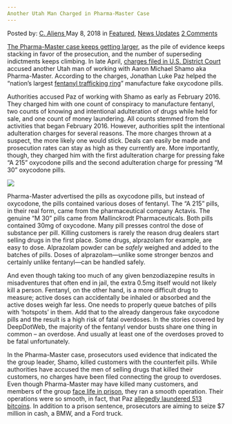 ```yaml
---
Another Utah Man Charged in Pharma-Master Case
---
```

<article class="post-listing post-25626 post type-post status-publish format-standard has-post-thumbnail hentry 
 tag-case tag-charged tag-man tag-pharmamaster tag-utah">
<div class="post-inner">
<span>Posted by: <a href="https://www.deepdotweb.com/author/caliens/" title="">C. Aliens </a></span>
<span>May 8, 2018</span>
<span>in <a href="https://www.deepdotweb.com/category/deepdot-news/" rel="category tag">Featured</a>, <a href="https://www.deepdotweb.com/category/news-updates/" rel="category tag">News Updates</a></span>
<span><a href="https://www.deepdotweb.com/2018/05/08/another-utah-man-charged-in-pharma-master-case/#comments">2 Comments</a></span>


<p><a href="https://www.deepdotweb.com/2017/06/18/six-indicted-darknet-fentanyl-distribution-ring/">The Pharma-Master case keeps getting larger</a>, as the pile of evidence keeps stacking in favor of the prosecution, and the number of superseding indictments keeps climbing. In late April, <a href="https://www.scribd.com/document/377725831/Jonathan-Luke-Paz-Charges">charges filed in U.S. District Court</a> accused another Utah man of working with Aaron Michael Shamo aka Pharma-Master. According to the charges, Jonathan Luke Paz helped the “nation’s largest <a href="https://www.deepdotweb.com/2017/12/11/darknet-opioid-ring-suspect-stay-jail-trial/">fentanyl trafficking ring</a>” manufacture fake oxycodone pills.</p>
<p>Authorities accused Paz of working with Shamo as early as February 2016. They charged him with one count of conspiracy to manufacture fentanyl, two counts of knowing and intentional adulteration of drugs while held for sale, and one count of money laundering. All counts stemmed from the activities that began February 2016. However, authorities split the intentional adulteration charges for several reasons. The more charges thrown at a suspect, the more likely one would stick. Deals can easily be made and prosecution rates can stay as high as they currently are. More importantly, though, they charged him with the first adulteration charge for pressing fake “A 215” oxycodone pills and the second adulteration charge for pressing “M 30” oxycodone pills.</p>
<p><img class="wp-image-25632 aligncenter" src="https://www.deepdotweb.com/wp-content/uploads/2018/05/word-image.png" srcset="https://www.deepdotweb.com/wp-content/uploads/2018/05/word-image.png 620w, https://www.deepdotweb.com/wp-content/uploads/2018/05/word-image-300x198.png 300w" sizes="(max-width: 620px) 100vw, 620px" /></p>
<p>Pharma-Master advertised the pills as oxycodone pills, but instead of oxycodone, the pills contained various doses of fentanyl. The “A 215” pills, in their real form, came from the pharmaceutical company Actavis. The genuine “M 30” pills came from Mallinckrodt Pharmaceuticals. Both pills contained 30mg of oxycodone. Many pill presses control the dose of substance per pill. Killing customers is rarely the reason drug dealers start selling drugs in the first place. Some drugs, alprazolam for example, are easy to dose. Alprazolam powder can be <em>safely</em> weighed and added to the batches of pills. Doses of alprazolam—unlike some stronger benzos and certainly unlike fentanyl—can be handled safely.</p>
<p>And even though taking too much of any given benzodiazepine results in misadventures that often end in jail, the extra 0.5mg itself would not likely kill a person. Fentanyl, on the other hand, is a more difficult drug to measure; active doses can accidentally be inhaled or absorbed and the active doses weigh far less. One needs to properly queue batches of pills with ‘hotspots’ in them. Add that to the already dangerous fake oxycodone pills and the result is a high risk of fatal overdoses. In the stories covered by DeepDotWeb, the majority of the fentanyl vendor busts share one thing in common &#8211; an overdose. And usually at least one of the overdoses proved to be fatal unfortunately.</p>
<p>In the Pharma-Master case, prosecutors used evidence that indicated the the group leader, Shamo, killed customers with the counterfeit pills. While authorities have accused the men of selling drugs that killed their customers, no charges have been filed connecting the group to overdoses. Even though Pharma-Master may have killed many customers, and members of the group <a href="https://www.deepdotweb.com/2017/07/16/utah-man-faces-life-sentence-selling-drugs-darknet/">face life in prison</a>, they ran a smooth operation. Their operations were so smooth, in fact, that Paz <a href="https://www.deepdotweb.com/2018/01/25/u-s-prosecutors-cash-seized-bitcoins/">allegedly laundered 513 bitcoins</a>. In addition to a prison sentence, prosecutors are aiming to seize $7 million in cash, a BMW, and a Ford truck.</p>
</div>
<span style="display:none"><a href="https://www.deepdotweb.com/tag/case/" rel="tag">case</a> <a href="https://www.deepdotweb.com/tag/charged/" rel="tag">charged</a> <a href="https://www.deepdotweb.com/tag/man/" rel="tag">man</a> <a href="https://www.deepdotweb.com/tag/pharmamaster/" rel="tag">pharmamaster</a> <a href="https://www.deepdotweb.com/tag/utah/" rel="tag">utah</a></span> <span style="display:none" class="updated">2018-05-08</span>
<div style="display:none" class="vcard author" itemprop="author" itemscope itemtype="http://schema.org/Person"><strong class="fn" itemprop="name"><a href="https://www.deepdotweb.com/author/caliens/" title="Posts by C. Aliens" rel="author">C. Aliens</a></strong></div>
</div>
</article>

